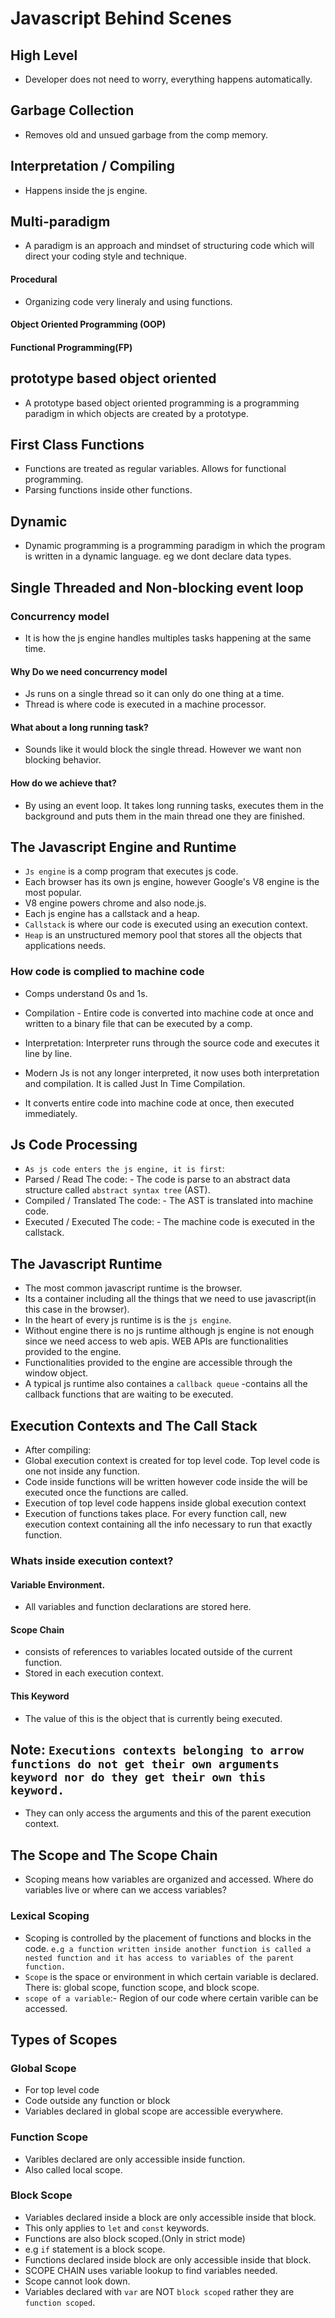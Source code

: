 # Javascript Behind Scenes

## High Level

- Developer does not need to worry, everything happens automatically.

## Garbage Collection

- Removes old and unsued garbage from the comp memory.

## Interpretation / Compiling

- Happens inside the js engine.

## Multi-paradigm

- A paradigm is an approach and mindset of structuring code which will direct your coding style and technique.

#### Procedural

- Organizing code very lineraly and using functions.

#### Object Oriented Programming (OOP)

#### Functional Programming(FP)

## prototype based object oriented

- A prototype based object oriented programming is a programming paradigm in which objects are created by a prototype.

## First Class Functions

- Functions are treated as regular variables. Allows for functional programming.
- Parsing functions inside other functions.

## Dynamic

- Dynamic programming is a programming paradigm in which the program is written in a dynamic language. eg we dont declare data types.

## Single Threaded and Non-blocking event loop

### Concurrency model

- It is how the js engine handles multiples tasks happening at the same time.

#### Why Do we need concurrency model

- Js runs on a single thread so it can only do one thing at a time.
- Thread is where code is executed in a machine processor.

#### What about a long running task?

- Sounds like it would block the single thread. However we want non blocking behavior.

#### How do we achieve that?

- By using an event loop. It takes long running tasks, executes them in the background and puts them in the main thread one they are finished.

## The Javascript Engine and Runtime

- `Js engine` is a comp program that executes js code.
- Each browser has its own js engine, however Google's V8 engine is the most popular.
- V8 engine powers chrome and also node.js.
- Each js engine has a callstack and a heap.
- `Callstack` is where our code is executed using an execution context.
- `Heap` is an unstructured memory pool that stores all the objects that applications needs.

### How code is complied to machine code

- Comps understand 0s and 1s.

- Compilation - Entire code is converted into machine code at once and written to a binary file that can be executed by a comp.
- Interpretation: Interpreter runs through the source code and executes it line by line.
- Modern Js is not any longer interpreted, it now uses both interpretation and compilation. It is called Just In Time Compilation.
- It converts entire code into machine code at once, then executed immediately.

## Js Code Processing

- `As js code enters the js engine, it is first`:
- Parsed / Read The code: - The code is parse to an abstract data structure called `abstract syntax tree` (AST).
- Compiled / Translated The code: - The AST is translated into machine code.
- Executed / Executed The code: - The machine code is executed in the callstack.

## The Javascript Runtime

- The most common javascript runtime is the browser.
- Its a container including all the things that we need to use javascript(in this case in the browser).
- In the heart of every js runtime is is the `js engine`.
- Without engine there is no js runtime although js engine is not enough since we need access to web apis. WEB APIs are functionalities provided to the engine.
- Functionalities provided to the engine are accessible through the window object.
- A typical js runtime also containes a `callback queue` -contains all the callback functions that are waiting to be executed.

## Execution Contexts and The Call Stack

- After compiling:
- Global execution context is created for top level code. Top level code is one not inside any function.
- Code inside functions will be written however code inside the will be executed once the functions are called.
- Execution of top level code happens inside global execution context
- Execution of functions takes place. For every function call, new execution context containing all the info necessary to run that exactly function.

### Whats inside execution context?

#### Variable Environment.

- All variables and function declarations are stored here.

#### Scope Chain

- consists of references to variables located outside of the current function.
- Stored in each execution context.

#### This Keyword

- The value of this is the object that is currently being executed.

## Note: `Executions contexts belonging to arrow functions do not get their own arguments keyword nor do they get their own this keyword.`

- They can only access the arguments and this of the parent execution context.

## The Scope and The Scope Chain

- Scoping means how variables are organized and accessed. Where do variables live or where can we access variables?

### Lexical Scoping

- Scoping is controlled by the placement of functions and blocks in the code. `e.g a function written inside another function is called a nested function and it has access to variables of the parent function.`
- `Scope` is the space or environment in which certain variable is declared. There is: global scope, function scope, and block scope.
- `scope of a variable`:- Region of our code where certain varible can be accessed.

## Types of Scopes

### Global Scope

- For top level code
- Code outside any function or block
- Variables declared in global scope are accessible everywhere.

### Function Scope

- Varibles declared are only accessible inside function.
- Also called local scope.

### Block Scope

- Variables declared inside a block are only accessible inside that block.
- This only applies to `let` and `const` keywords.
- Functions are also block scoped.(Only in strict mode)
- e.g `if` statement is a block scope.
- Functions declared inside block are only accessible inside that block.
- SCOPE CHAIN uses variable lookup to find variables needed.
- Scope cannot look down.
- Variables declared with `var` are NOT `block scoped` rather they are `function scoped`.
